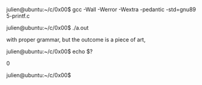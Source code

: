 julien@ubuntu:~/c/0x00$ gcc -Wall -Werror -Wextra -pedantic -std=gnu89 5-printf.c

julien@ubuntu:~/c/0x00$ ./a.out 

with proper grammar, but the outcome is a piece of art,

julien@ubuntu:~/c/0x00$ echo $?

0

julien@ubuntu:~/c/0x00$
